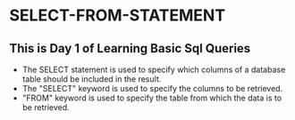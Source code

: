 # SELECT-FROM-STATEMENT
## This is Day 1 of Learning Basic Sql Queries

- The SELECT statement is used to specify which columns of a database table should be included in the result.
- The "SELECT" keyword is used to specify the columns to be retrieved.
- "FROM" keyword is used to specify the table from which the data is to be retrieved.






